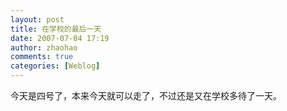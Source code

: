 ```yaml
---
layout: post
title: 在学校的最后一天
date: 2007-07-04 17:19
author: zhaohao
comments: true
categories: [Weblog]
---
```

今天是四号了，本来今天就可以走了，不过还是又在学校多待了一天。

